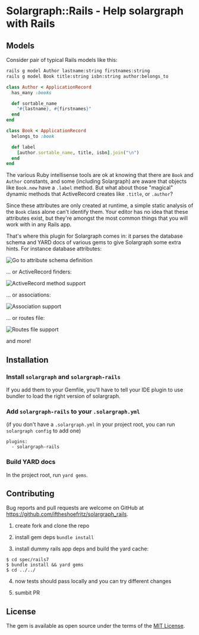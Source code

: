 # Solargraph::Rails - Help solargraph with Rails

## Models
Consider pair of typical Rails models like this:

```sh
rails g model Author lastname:string firstnames:string
rails g model Book title:string isbn:string author:belongs_to
```

```ruby
class Author < ApplicationRecord
  has_many :books

  def sortable_name
    "#{lastname}, #{firstnames}"
  end
end

class Book < ApplicationRecord
  belongs_to :book

  def label
    [author.sortable_name, title, isbn].join("\n")
  end
end
```

The various Ruby intellisense tools are ok at knowing that there are `Book` and `Author` constants, and some (including Solargraph) are aware that objects like `Book.new` have a `.label` method. But what about those "magical" dynamic methods that ActiveRecord creates like `.title`, or `.author`?

Since these attributes are only created at runtime, a simple static analysis of the `Book` class alone can't identify them. Your editor has no idea that these attributes exist, but they're amongst the most common things that you will work with in any Rails app.

That's where this plugin for Solargraph comes in: it parses the database schema and YARD docs of various gems to give Solargraph some extra hints. For instance database attributes:

 ![Go to attribute schema definition](assets/sg_rails_1_0_go_to_attribute_definition.gif)

 ... or ActiveRecord finders:

 ![ActiveRecord method support](assets/sg_rails_1_0_activerecord_support.gif)

 ... or associations:

 ![Association support](assets/sg_rails_1_0_association_completion.gif)

 ... or routes file:

 ![Routes file support](assets/sg_rails_1_0_routes_support.gif)

and more!

## Installation

###  Install `solargraph` and `solargraph-rails`

If you add them to your Gemfile, you'll have to tell your IDE plugin to use bundler to load the right version of solargraph.

### Add `solargraph-rails` to your `.solargraph.yml`

(if you don't have a `.solargraph.yml` in your project root, you can run `solargraph config` to add one)

```
plugins:
  - solargraph-rails
```

### Build YARD docs
In the project root, run `yard gems`.

## Contributing
Bug reports and pull requests are welcome on GitHub at https://github.com/iftheshoefritz/solargraph_rails.

1. create fork and clone the repo

2. install gem deps `bundle install`

3. install dummy rails app deps and build the yard cache:

```
$ cd spec/rails7
$ bundle install && yard gems
$ cd ../../
```

4. now tests should pass locally and you can try different changes

5. sumbit PR

## License

The gem is available as open source under the terms of the [MIT License](https://opensource.org/licenses/MIT).
